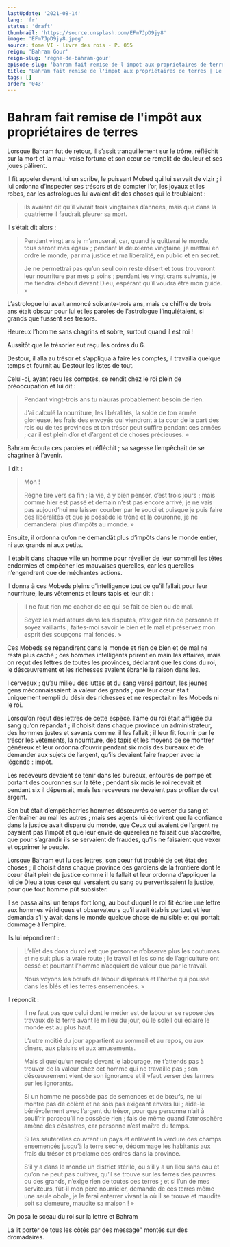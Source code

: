 ```yaml
---
lastUpdate: '2021-08-14'
lang: 'fr'
status: 'draft'
thumbnail: 'https://source.unsplash.com/EFm7JpD9jy8'
image: 'EFm7JpD9jy8.jpeg'
source: tome VI - livre des rois - P. 055
reign: 'Bahram Gour'
reign-slug: 'regne-de-bahram-gour'
episode-slug: 'bahram-fait-remise-de-l-impot-aux-proprietaires-de-terres'
title: "Bahram fait remise de l'impôt aux propriétaires de terres | Le Livre des Rois | Shâhnâmeh"
tags: []
order: '043'
---
```


<!-- LTeX: language=fr -->

# Bahram fait remise de l'impôt aux propriétaires de terres

Lorsque Bahram fut de retour, il s’assit tranquillement sur le trône, réfléchit sur la mort et la mau-
vaise fortune et son cœur se remplit de douleur et ses joues pâlirent.

Il fit appeler devant lui un scribe, le puissant Mobed qui lui servait de vizir ; il lui ordonna d’inspecter ses trésors et de compter l’or, les joyaux et les robes, car les astrologues lui avaient dit des choses qui le troublaient :

> ils avaient dit qu’il vivrait trois vingtaines d’années, mais que dans la quatrième il faudrait pleurer sa mort.

Il s’était dit alors :

> Pendant vingt ans je m’amuserai, car, quand je quitterai le monde, tous seront mes égaux ; pendant la deuxième vingtaine, je mettrai en ordre le monde, par ma justice et ma libéralité, en public et en secret.
>
> Je ne permettrai pas qu’un seul coin reste désert et tous trouveront leur nourriture par mes p soins ; pendant les vingt crans suivants, je me tiendrai debout devant Dieu, espérant qu’il voudra être mon guide. »

L’astrologue lui avait annoncé soixante-trois ans, mais ce chiffre de trois ans était obscur pour lui et les paroles de l’astrologue l’inquiétaient, si grands que fussent ses trésors.

Heureux l’homme sans chagrins et sobre, surtout quand il est roi !

Aussitôt que le trésorier eut reçu les ordres du 6.

Destour, il alla au trésor et s’appliqua à faire les comptes, il travailla quelque temps et fournit au Destour les listes de tout.

Celui-ci, ayant reçu les comptes, se rendit chez le roi plein de préoccupation et lui dit :

> Pendant vingt-trois ans tu n’auras probablement besoin de rien.
>
> J’ai calculé la nourriture, les libéralités, la solde de ton armée glorieuse, les frais des envoyés qui viendront à ta cour de la part des rois ou de tes provinces et ton trésor peut suffire pendant ces années ; car il est plein d’or et d’argent et de choses précieuses. »

Bahram écouta ces paroles et réfléchit ; sa sagesse l’empêchait de se chagriner à l’avenir.

Il dit :

> Mon !
>
> Règne tire vers sa fin ; la vie, à y bien penser, c’est trois jours ; mais comme hier est passé et demain n’est pas encore arrivé, je ne vais pas aujourd’hui me laisser courber par le souci et puisque je puis faire des libéralités et que je possède le trône et la couronne, je ne demanderai plus d’impôts au monde. »

Ensuite, il ordonna qu’on ne demandât plus d’impôts dans le monde entier, ni aux grands ni aux petits.

Il établit dans chaque ville un homme pour réveiller de leur sommeil les têtes endormies et empêcher les mauvaises querelles, car les querelles n’engendrent que de méchantes actions.

Il donna à ces Mobeds pleins d’intelligence tout ce qu’il fallait pour leur nourriture, leurs vêtements et leurs tapis et leur dit :

> Il ne faut rien me cacher de ce qui se fait de bien ou de mal.
>
> Soyez les médiateurs dans les disputes, n’exigez rien de personne et soyez vaillants ; faites-moi savoir le bien et le mal et préservez mon esprit des soupçons mal fondés. »

Ces Mobeds se répandirent dans le monde et rien de bien et de mal ne resta plus caché ; ces hommes intelligents prirent en main les affaires, mais on reçut des lettres de toutes les provinces, déclarant que les dons du roi, le désœuvrement et les richesses avaient ébranlé la raison dans les.

I cerveaux ; qu’au milieu des luttes et du sang versé partout, les jeunes gens méconnaissaient la valeur des grands ; que leur cœur était uniquement rempli du désir des richesses et ne respectait ni les Mobeds ni le roi.

Lorsqu’on reçut des lettres de cette espèce. l’âme du roi était affligée du sang qu’on répandait ; il choisit dans chaque province un administrateur, des hommes justes et savants comme. il les fallait ; il leur fit fournir par le trésor les vêtements, la nourriture, des tapis et les moyens de se montrer généreux et leur ordonna d’ouvrir pendant six mois des bureaux et de demander aux sujets de l’argent, qu’ils devaient faire frapper avec la légende : impôt.

Les receveurs devaient se tenir dans les bureaux, entourés de pompe et portant des couronnes sur la tête ; pendant six mois le roi recevait et pendant six il dépensait, mais les receveurs ne devaient pas profiter de cet argent.

Son but était d’empêcherrles hommes désœuvrés de verser du sang et d’entraîner au mal les autres ; mais ses agents lui écrivirent que la confiance dans la justice avait disparu du monde, que Ceux qui avaient de l’argent ne payaient pas l’impôt et que leur envie de querelles ne faisait que s’accroître, que pour s’agrandir ils se servaient de fraudes, qu’ils ne faisaient que vexer et opprimer le peuple.

Lorsque Bahram eut lu ces lettres, son cœur fut troublé de cet état des choses ; il choisit dans chaque province des gardiens de la frontière dont le cœur était plein de justice comme il le fallait et leur ordonna d’appliquer la loi de Dieu à tous ceux qui versaient du sang ou pervertissaient la justice, pour que tout homme pût subsister.

Il se passa ainsi un temps fort long, au bout duquel le roi fit écrire une lettre aux hommes véridiques et observateurs qu’il avait établis partout et leur demanda s’il y avait dans le monde quelque chose de nuisible et qui portait dommage à l’empire.

Ils lui répondirent :

> L’elïet des dons du roi est que personne n’observe plus les coutumes et ne suit plus la vraie route ; le travail et les soins de l’agriculture ont cessé et pourtant l’homme n’acquiert de valeur que par le travail.
>
> Nous voyons les bœufs de labour dispersés et l’herbe qui pousse dans les blés et les terres ensemencées. »

Il répondit :

> Il ne faut pas que celui dont le métier est de labourer se repose des travaux de la terre avant le milieu du jour, où
le soleil qui éclaire le monde est au plus haut.
>
> L’autre moitié du jour appartient au sommeil et au repos, ou aux dîners, aux plaisirs et aux amusements.
>
> Mais si quelqu’un recule devant le labourage, ne t’attends pas à trouver de la valeur chez cet homme qui ne travaille pas ; son désœuvrement vient de son ignorance et il vfaut verser des larmes sur les ignorants.
>
> Si un homme ne possède pas de semences et de bœufs, ne lui montre pas de colère et ne sois pas exigeant envers lui ; aide-le bénévolement avec l’argent du trésor, pour que personne n’ait à souII’rir parcequ’il ne possède rien ; fais de même quand l’atmosphère amène des désastres, car personne n’est maître du temps.
>
> Si les sauterelles couvrent un pays et enlèvent la verdure des champs ensemencés jusqu’à la terre sèche, dédommage les habitants aux frais du trésor et proclame ces ordres dans la province.
>
> S’il y a dans le monde un district stérile, ou s’il y a un lieu sans eau et qu’on ne peut pas cultiver, qu’il se trouve sur les terres des pauvres ou des grands, n’exige rien de toutes ces terres ; et si l’un de mes serviteurs, fût-il mon père nourricier, demande de ces terres même une seule obole, je le ferai enterrer vivant la où il se trouve et maudite soit sa demeure, maudite sa maison ! »

On posa le sceau du roi sur la lettre et Bahram

La lit porter de tous les côtés par des message" montés sur des dromadaires.
